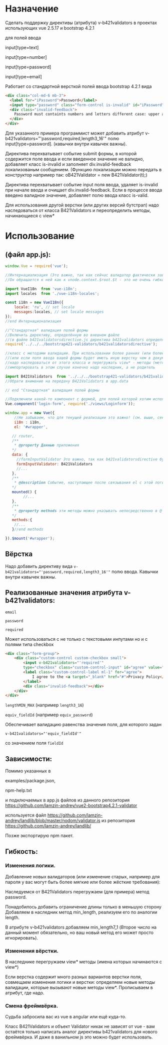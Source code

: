 # Назначение


 Сделать поддержку директивы (атрибута) v-b421validators в проектах использующих vue 2.5.17 и bootstrap 4.2.1
 
 для полей ввода
 
 input[type=text]
 
 input[type=number]
 
 input[type=password]
 
 input[type=email]
 
Работает со стандартной версткой полей ввода bootstrap 4.2.1 вида

```html
<div class="col-md-6 mb-3">
  <label for="iPassword">Password</label>
  <input type="password" class="form-control is-invalid" id="iPassword" placeholder="Enter password" required>
  <div class="invalid-feedback">
	Password must containts numbers and letters different case: upper and lower.
  </div>
</div>
```

Для указанного примера программист может добавить 
атрибут v-b421validators="'password,required,length3_16'" полю input[type=password]. (кавычки внутри кавычек важны).


Директива перехватывает событие submit формы, в которой содержится поле ввода и если введенное значение не валидно,
 добавляет класс is-invalid и заполняет div.invalid-feedback локализованым сообщением. 
(Функцию локализации можно передать в конструктор например так: oB421Validator = new B421Validator(t);)

Директива перехватывает событие input поля ввода, удаляет is-invalid при начале ввода и очищает div.invalid-feedback.
Если в процессе ввода введено валидное значение, добавляет полю ввода класс is-valid.

Для использования другой верстки (или других версий бутстрап) надо наследоваться от класса B421Validators
и переопределить методы, начинающиеся с view*


# Использование 

## (файл app.js):

```javascript
window.Vue = require('vue');

//Интернациализация (Это важно, так как сейчас валидатор фактически зависит от функции $t которую предоставляет vue-i18n v7.0.0)
//Он обращается к ней как к vnode.context.$root.$t - это не очень гибко, но в принципе даёт возможность для использования других решений для локализации.

import VueI18n  from 'vue-i18n';
import locales  from './vue-i18n-locales';

const i18n = new VueI18n({
    locale: 'ru', // set locale
    messages:locales, // set locale messages
});
//end Интернационализация

//"Стандартная" валидация полей формы
//Включить директиву, определённую во внешнем файле 
//(в файле b421validatorsdirective.js директива b421validators определяется глобально)
require('../../../bootstrap421-validators/b421validatorsdirective');

//класс с методами валидации. При использовании более ранних (или более поздних) версий bootstrap 
//(или если поля ввода вашей формы будет иметь иную верстку чем в документации бутстрап 4.2.1)
//надо наследоваться от этого класса и перегружать view* - методы (методы, начинающиеся со слова view)
//импортировать в этом случае конечно надо наследник, а не родитель

import B421Validators  from '../../../bootstrap421-validators/b421validators';
//Обрати внимание на передачу B421Validators в app.data 

// end "Стандартная" валидация полей формы

//Подключили какой-то компонент с формой, для полей которой хотим использовать директиву
Vue.component('login-form', require('./views/Loginform'));

window.app = new Vue({
	//Не забываем, что для текущей реализации это важно! (см. выше, секцию Интернациализация)
    i18n : i18n,
    el: '#wrapper',

   // router,
   /**
    * @property Данные приложения
   */
   data: {
     //formInputValidator Это важно, так как b421validatorsdirective будет искать именно vnode.context.$root.formInputValidator
     formInputValidator: B421Validators
     //...
   },
   /**
    * @description Событие, наступающее после связывания el с этой логикой
   */
   mounted() {
		//...
   },
   /**
    * @property methods эти методы можно указывать непосредственно в @ - атрибутах
   */
   methods:{
    //...
   }//end methods

}).$mount('#wrapper');
```

## Вёрстка

Надо добавить директиву вида `v-b421validators="'password,required,length3_16'"` полю ввода. Кавычки внутри кавычек важны.

## Реализованные значения атрибута v-b421validators:

`email`

`password`

`required`

Может использоваться с не только с текстовыми инпутами но и с полями типа checkbox

```html
<div class="form-group">
	<div class="custom-control custom-checkbox small">
		<input v-b421validators="'required'"
		type="checkbox" class="custom-control-input" id="agree" value="true">
		<label class="custom-control-label ml-1" for="agree">
			I agree to the <a target="_blank" href="#">Privacy Policy</a>
		</label>
		<div class="invalid-feedback"></div>
	</div>
</div>
```


`lengthMIN_MAX` (например `length3_16`)

`equiv_fieldId` (например `equiv_password`)

Обеспечивает валидацию равенства значения поля, для которого задан 

`v-b421validators="'equiv_fieldId'"`

со значением поля `fieldId`

## Зависимости:

Помимо указанных в 

examples/package.json,

npm-help.txt

и подключаемых в app.js файлов из данного репозитория
https://github.com/lamzin-andrey/vue2-bootstrap4.2.1-validator

используется файл 
https://github.com/lamzin-andrey/landlib/blob/master/nodom/validator.js
из репозитория 
https://github.com/lamzin-andrey/landlib/

Позже экспортирую npm пакет.




## Гибкость:

### Изменения логики. 

Добавление новых валидаторов (или изменение старых, например для пароля у вас могут быть более 
мягкие или более жёсткие требования):

Наследуемся от B421Validators
перегружаем (для примера) метод password.

Понадобилось добавить ограничение длины только в меньшую сторону
Добавляем в наследник метод min_length, реализуем его по аналогии length.

В атрибуте v-b421validators добавляем min_length7_1 (Второе число на данный момент обязательно, но ваш новый метод его может просто игнорировать).


### Изменения вёрстки.

В наследнике перегружаем view* методы (имена которых начинаются с view*)

Если верстка содержит много разных вариантов верстки поля, совмещаем изменения логики и верстки:
 определяем новые методы валидации, которые вызывают новые методы view*. Прописываем в атрибут, где надо.
 
### Смена фреймвёрка.

Судьба забросила вас из vue в angular или ещё куда-то.

Класс B421Validators и объект Validator никак не зависят от vue - вам остаётся только написать аналог директивы b421validators
для нового фреймвёрка. И даже в ванильном js это можно будет использовать.



